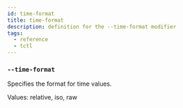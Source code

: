 ```yaml
---
id: time-format
title: time-format
description: definition for the --time-format modifier
tags:
  - reference
  - tctl
---
```


### `--time-format`

Specifies the format for time values.

Values: relative, iso, raw
